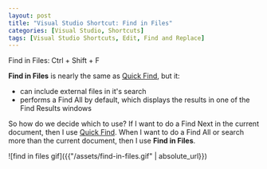 ```yaml
---
layout: post
title: "Visual Studio Shortcut: Find in Files"
categories: [Visual Studio, Shortcuts]
tags: [Visual Studio Shortcuts, Edit, Find and Replace]
---
```


Find in Files: Ctrl + Shift + F

__Find in Files__ is nearly the same as [Quick Find], but it:
  * can include external files in it's search
  * performs a Find All by default, which displays the results in one of the Find Results windows
  
  So how do we decide which to use? If I want to do a Find Next in the current document, then I use [Quick Find]. When I want to do a Find All or search more than the current document, then I use __Find in Files__.
  
![find in files gif]({{"/assets/find-in-files.gif" | absolute_url}})

[Quick Find]: {{"/blog/visual-studio-shortcut-quick-find"}}